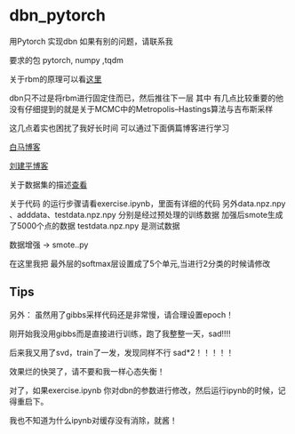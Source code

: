 # dbn_pytorch
用Pytorch 实现dbn 如果有别的问题，请联系我

要求的包 pytorch, numpy ,tqdm


关于rbm的原理可以看[这里](https://blog.csdn.net/itplus/article/details/19168937)

dbn只不过是将rbm进行固定住而已，然后推往下一层
其中 有几点比较重要的他没有仔细提到的就是关于MCMC中的Metropolis–Hastings算法与吉布斯采样

这几点着实也困扰了我好长时间 可以通过下面俩篇博客进行学习


[白马博客](https://blog.csdn.net/baimafujinji/article/details/53946367)

[刘建平博客](https://www.cnblogs.com/pinard/p/6638955.html)

关于数据集的描述[查看](https://blog.csdn.net/com_stu_zhang/article/details/6987632)


关于代码 的运行步骤请看exercise.ipynb，里面有详细的代码
另外data.npz.npy 、adddata、testdata.npz.npy 分别是经过预处理的训练数据
加强后smote生成了5000个点的数据 testdata.npz.npy 是测试数据

数据增强 -> smote..py


在这里我把 最外层的softmax层设置成了5个单元,当进行2分类的时候请修改

## Tips

另外： 虽然用了gibbs采样代码还是非常慢，请合理设置epoch！

刚开始我没用gibbs而是直接进行训练，跑了我整整一天，sad!!!!

后来我又用了svd，train了一发，发现同样不行 sad*2！！！！！

效果烂的快哭了，请不要和我一样心态失衡！

对了，如果exercise.ipynb 你对dbn的参数进行修改，然后运行ipynb的时候，记得重启下。

我也不知道为什么ipynb对缓存没有消除，就酱！

